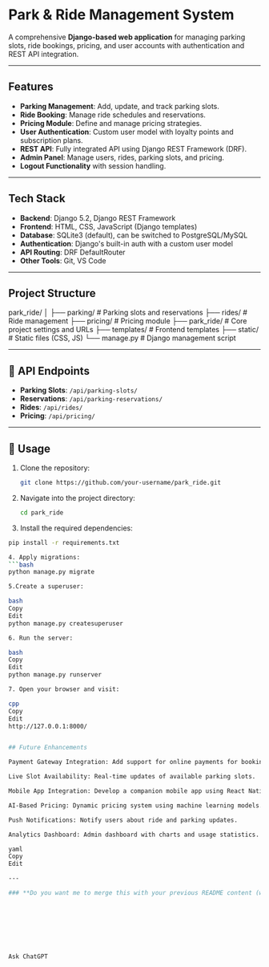 # Park & Ride Management System

A comprehensive **Django-based web application** for managing parking slots, ride bookings, pricing, and user accounts with authentication and REST API integration.

---

##  Features
- **Parking Management**: Add, update, and track parking slots.
- **Ride Booking**: Manage ride schedules and reservations.
- **Pricing Module**: Define and manage pricing strategies.
- **User Authentication**: Custom user model with loyalty points and subscription plans.
- **REST API**: Fully integrated API using Django REST Framework (DRF).
- **Admin Panel**: Manage users, rides, parking slots, and pricing.
- **Logout Functionality** with session handling.
  
---

## Tech Stack
- **Backend**: Django 5.2, Django REST Framework
- **Frontend**: HTML, CSS, JavaScript (Django templates)
- **Database**: SQLite3 (default), can be switched to PostgreSQL/MySQL
- **Authentication**: Django's built-in auth with a custom user model
- **API Routing**: DRF DefaultRouter
- **Other Tools**: Git, VS Code

---

##  Project Structure

park_ride/
│
├── parking/ # Parking slots and reservations
├── rides/ # Ride management
├── pricing/ # Pricing module
├── park_ride/ # Core project settings and URLs
├── templates/ # Frontend templates
├── static/ # Static files (CSS, JS)
└── manage.py # Django management script

---

## 🔗 API Endpoints

- **Parking Slots**: `/api/parking-slots/`
- **Reservations**: `/api/parking-reservations/`
- **Rides**: `/api/rides/`
- **Pricing**: `/api/pricing/`

---

## 🚀 Usage
1. Clone the repository:
   ```bash
   git clone https://github.com/your-username/park_ride.git
   
2. Navigate into the project directory:
   ```bash
   cd park_ride
   
3. Install the required dependencies:
```bash
pip install -r requirements.txt

4. Apply migrations:
```bash
python manage.py migrate

5.Create a superuser:

bash
Copy
Edit
python manage.py createsuperuser

6. Run the server:

bash
Copy
Edit
python manage.py runserver

7. Open your browser and visit:

cpp
Copy
Edit
http://127.0.0.1:8000/


## Future Enhancements

Payment Gateway Integration: Add support for online payments for bookings.

Live Slot Availability: Real-time updates of available parking slots.

Mobile App Integration: Develop a companion mobile app using React Native or Flutter.

AI-Based Pricing: Dynamic pricing system using machine learning models.

Push Notifications: Notify users about ride and parking updates.

Analytics Dashboard: Admin dashboard with charts and usage statistics.

yaml
Copy
Edit

---

### **Do you want me to merge this with your previous README content (with API Endpoints) and send you a complete `README.md` file?**








Ask ChatGPT

